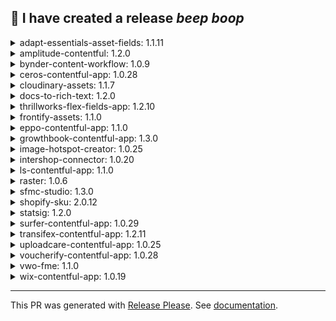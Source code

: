 :robot: I have created a release *beep* *boop*
---


<details><summary>adapt-essentials-asset-fields: 1.1.11</summary>

## [1.1.11](https://github.com/peter-ellavationlabs/marketplace-partner-apps/compare/adapt-essentials-asset-fields-v1.1.10...adapt-essentials-asset-fields-v1.1.11) (2025-03-08)


### Bug Fixes

* **deps:** bump @contentful/app-sdk from 4.29.1 to 4.29.2 in /apps/adapt-essentials-asset-fields in the production-dependencies group ([#3373](https://github.com/peter-ellavationlabs/marketplace-partner-apps/issues/3373)) ([cc2ce4e](https://github.com/peter-ellavationlabs/marketplace-partner-apps/commit/cc2ce4edac18cd34e7ea91252e3f6a4dd4746e27))
* **deps:** bump @contentful/app-sdk from 4.29.2 to 4.29.3 in /apps/adapt-essentials-asset-fields in the production-dependencies group ([#3443](https://github.com/peter-ellavationlabs/marketplace-partner-apps/issues/3443)) ([8322d18](https://github.com/peter-ellavationlabs/marketplace-partner-apps/commit/8322d1810a5bb6ac8fb0fde8ff083c10672e3d98))
* **deps:** bump cross-spawn from 7.0.3 to 7.0.5 in /apps/adapt-essentials-asset-fields ([#3619](https://github.com/peter-ellavationlabs/marketplace-partner-apps/issues/3619)) ([fbb756f](https://github.com/peter-ellavationlabs/marketplace-partner-apps/commit/fbb756fa554afd79748111d7c5d227fd926750ba))
* **deps:** bump prettier from 3.3.3 to 3.4.1 in /apps/adapt-essentials-asset-fields in the production-dependencies group ([#3729](https://github.com/peter-ellavationlabs/marketplace-partner-apps/issues/3729)) ([8bf2543](https://github.com/peter-ellavationlabs/marketplace-partner-apps/commit/8bf25431346ebd13e813c4c169c715b432306f52))
* **deps:** bump prettier from 3.4.1 to 3.4.2 in /apps/adapt-essentials-asset-fields in the production-dependencies group ([#3815](https://github.com/peter-ellavationlabs/marketplace-partner-apps/issues/3815)) ([ff48838](https://github.com/peter-ellavationlabs/marketplace-partner-apps/commit/ff48838b93423bd87525536e7c81a51830655d89))
* **deps:** bump react-router-dom from 6.27.0 to 6.28.0 in /apps/adapt-essentials-asset-fields in the production-dependencies group ([#3479](https://github.com/peter-ellavationlabs/marketplace-partner-apps/issues/3479)) ([01968df](https://github.com/peter-ellavationlabs/marketplace-partner-apps/commit/01968dffcf1530fe8b1d22b11621483f0c4d68a5))
* **deps:** bump the production-dependencies group in /apps/adapt-essentials-asset-fields with 2 updates ([#3635](https://github.com/peter-ellavationlabs/marketplace-partner-apps/issues/3635)) ([6b7e50d](https://github.com/peter-ellavationlabs/marketplace-partner-apps/commit/6b7e50deea053fd4e5732cde3d2711435cf1d85d))
* **deps:** bump the production-dependencies group in /apps/adapt-essentials-asset-fields with 2 updates ([#3736](https://github.com/peter-ellavationlabs/marketplace-partner-apps/issues/3736)) ([8820be9](https://github.com/peter-ellavationlabs/marketplace-partner-apps/commit/8820be9d2a91a3f49c7f3f3af39976c9db6b78d1))
</details>

<details><summary>amplitude-contentful: 1.2.0</summary>

## [1.2.0](https://github.com/peter-ellavationlabs/marketplace-partner-apps/compare/amplitude-contentful-v1.1.0...amplitude-contentful-v1.2.0) (2025-03-08)


### Features

* Amplitude Experiment - add support for feature flags ([#4078](https://github.com/peter-ellavationlabs/marketplace-partner-apps/issues/4078)) ([17a3ba8](https://github.com/peter-ellavationlabs/marketplace-partner-apps/commit/17a3ba8b41fc6833a039692d3fe6f3bd825910fd))


### Bug Fixes

* **deps:** bump nanoid from 3.3.7 to 3.3.8 in /apps/amplitude-experiment ([#3888](https://github.com/peter-ellavationlabs/marketplace-partner-apps/issues/3888)) ([432e95c](https://github.com/peter-ellavationlabs/marketplace-partner-apps/commit/432e95ca6247b6c95f7d459c03323c46c2d54168))
</details>

<details><summary>bynder-content-workflow: 1.0.9</summary>

## [1.0.9](https://github.com/peter-ellavationlabs/marketplace-partner-apps/compare/bynder-content-workflow-v1.0.8...bynder-content-workflow-v1.0.9) (2025-03-08)


### Bug Fixes

* **deps:** bump @contentful/app-sdk from 4.29.1 to 4.29.2 in /apps/bynder-content-workflow in the production-dependencies group ([#3382](https://github.com/peter-ellavationlabs/marketplace-partner-apps/issues/3382)) ([cfeadbf](https://github.com/peter-ellavationlabs/marketplace-partner-apps/commit/cfeadbf541c8d77d0a3f17983403f1a450104f75))
* **deps:** bump @contentful/field-editor-rich-text from 3.29.0 to 3.30.0 in /apps/bynder-content-workflow in the production-dependencies group ([#3349](https://github.com/peter-ellavationlabs/marketplace-partner-apps/issues/3349)) ([2ddedd0](https://github.com/peter-ellavationlabs/marketplace-partner-apps/commit/2ddedd02c549b38d59aff16039d6a6020a9dc32e))
* **deps:** bump nanoid from 3.3.7 to 3.3.8 in /apps/bynder-content-workflow ([#3859](https://github.com/peter-ellavationlabs/marketplace-partner-apps/issues/3859)) ([9351b4d](https://github.com/peter-ellavationlabs/marketplace-partner-apps/commit/9351b4d9d1503c8f6b65af0303ddcc654f4d4cdf))
</details>

<details><summary>ceros-contentful-app: 1.0.28</summary>

## [1.0.28](https://github.com/peter-ellavationlabs/marketplace-partner-apps/compare/ceros-contentful-app-v1.0.27...ceros-contentful-app-v1.0.28) (2025-03-08)


### Bug Fixes

* **deps:** bump @contentful/app-sdk from 4.29.1 to 4.29.2 in /apps/ceros in the production-dependencies group ([#3371](https://github.com/peter-ellavationlabs/marketplace-partner-apps/issues/3371)) ([12be981](https://github.com/peter-ellavationlabs/marketplace-partner-apps/commit/12be981b6fa3ecf08331a0a4fe04c17660730c43))
* **deps:** bump @contentful/app-sdk from 4.29.2 to 4.29.3 in /apps/ceros in the production-dependencies group ([#3436](https://github.com/peter-ellavationlabs/marketplace-partner-apps/issues/3436)) ([dc5da0b](https://github.com/peter-ellavationlabs/marketplace-partner-apps/commit/dc5da0b813d9d7d6f4ae0fd4a8b9b24a4659c304))
* **deps:** bump @contentful/f36-components from 4.74.1 to 4.74.2 in /apps/ceros in the production-dependencies group ([#3632](https://github.com/peter-ellavationlabs/marketplace-partner-apps/issues/3632)) ([ed10519](https://github.com/peter-ellavationlabs/marketplace-partner-apps/commit/ed105197f63d57ef9021051f6e229a4484fc59a0))
* **deps:** bump @contentful/f36-components from 4.74.2 to 4.74.3 in /apps/ceros in the production-dependencies group ([#3746](https://github.com/peter-ellavationlabs/marketplace-partner-apps/issues/3746)) ([f0420c5](https://github.com/peter-ellavationlabs/marketplace-partner-apps/commit/f0420c5a2c376effa3982ed2f9d000f04974dbbd))
* **deps:** Bump @contentful/f36-components from 4.74.3 to 4.75.0 in /apps/ceros in the production-dependencies group ([#3876](https://github.com/peter-ellavationlabs/marketplace-partner-apps/issues/3876)) ([33957fa](https://github.com/peter-ellavationlabs/marketplace-partner-apps/commit/33957fa24c74041cb872bc0d62dcfdaa6d9ec69f))
* **deps:** bump @contentful/f36-components from 4.75.0 to 4.75.1 in /apps/ceros in the production-dependencies group ([#3883](https://github.com/peter-ellavationlabs/marketplace-partner-apps/issues/3883)) ([855f496](https://github.com/peter-ellavationlabs/marketplace-partner-apps/commit/855f49613cf1a223d81d393f9204b505be30c3ec))
* **deps:** bump @contentful/f36-components from 4.75.1 to 4.75.2 in /apps/ceros in the production-dependencies group ([#3899](https://github.com/peter-ellavationlabs/marketplace-partner-apps/issues/3899)) ([b58104c](https://github.com/peter-ellavationlabs/marketplace-partner-apps/commit/b58104cc766bfe717e7fb55563ba28495114d418))
* **deps:** bump @emotion/css from 11.13.4 to 11.13.5 in /apps/ceros in the production-dependencies group ([#3656](https://github.com/peter-ellavationlabs/marketplace-partner-apps/issues/3656)) ([b28b438](https://github.com/peter-ellavationlabs/marketplace-partner-apps/commit/b28b438b003d22cdebb88652418b5ed9aba87369))
* **deps:** bump axios from 1.8.1 to 1.8.2 in /apps/ceros ([#4628](https://github.com/peter-ellavationlabs/marketplace-partner-apps/issues/4628)) ([878d94e](https://github.com/peter-ellavationlabs/marketplace-partner-apps/commit/878d94e6217ce90a50d7c9fa9a36caa321dfe33e))
* **deps:** bump contentful-management from 11.35.1 to 11.36.0 in /apps/ceros in the production-dependencies group ([#3428](https://github.com/peter-ellavationlabs/marketplace-partner-apps/issues/3428)) ([f296db4](https://github.com/peter-ellavationlabs/marketplace-partner-apps/commit/f296db4cf002a612825e43e6474554e4b3a64493))
* **deps:** bump contentful-management from 11.36.0 to 11.36.1 in /apps/ceros in the production-dependencies group ([#3475](https://github.com/peter-ellavationlabs/marketplace-partner-apps/issues/3475)) ([e26a1cc](https://github.com/peter-ellavationlabs/marketplace-partner-apps/commit/e26a1cc1d2f717b73a71ec9b87ba65ca5e004e1c))
* **deps:** Bump contentful-management from 11.36.1 to 11.36.2 in /apps/ceros in the production-dependencies group ([#3523](https://github.com/peter-ellavationlabs/marketplace-partner-apps/issues/3523)) ([e715531](https://github.com/peter-ellavationlabs/marketplace-partner-apps/commit/e715531caebeadf9780e17b81daf8a036d1196f7))
* **deps:** bump contentful-management from 11.36.2 to 11.37.0 in /apps/ceros in the production-dependencies group ([#3574](https://github.com/peter-ellavationlabs/marketplace-partner-apps/issues/3574)) ([6eb0e31](https://github.com/peter-ellavationlabs/marketplace-partner-apps/commit/6eb0e313d704db63865c158efcd17f063a577f62))
* **deps:** bump contentful-management from 11.37.0 to 11.38.0 in /apps/ceros in the production-dependencies group ([#3602](https://github.com/peter-ellavationlabs/marketplace-partner-apps/issues/3602)) ([2ec501d](https://github.com/peter-ellavationlabs/marketplace-partner-apps/commit/2ec501d51de1f03f8ade201f0680356b3cb8ca77))
* **deps:** bump contentful-management from 11.38.0 to 11.39.1 in /apps/ceros in the production-dependencies group ([#3675](https://github.com/peter-ellavationlabs/marketplace-partner-apps/issues/3675)) ([1b52ce7](https://github.com/peter-ellavationlabs/marketplace-partner-apps/commit/1b52ce783b19a1533c179d2fc1823689dbcf6e92))
* **deps:** bump contentful-management from 11.39.1 to 11.39.2 in /apps/ceros in the production-dependencies group ([#3704](https://github.com/peter-ellavationlabs/marketplace-partner-apps/issues/3704)) ([fb13525](https://github.com/peter-ellavationlabs/marketplace-partner-apps/commit/fb135257791aa93c3fae59c298bad0ccf152da0c))
* **deps:** bump contentful-management from 11.39.2 to 11.40.0 in /apps/ceros in the production-dependencies group ([#3716](https://github.com/peter-ellavationlabs/marketplace-partner-apps/issues/3716)) ([b04d040](https://github.com/peter-ellavationlabs/marketplace-partner-apps/commit/b04d0406221a866b66523e54d25eaa4c86d4d419))
* **deps:** bump contentful-management from 11.40.0 to 11.40.1 in /apps/ceros in the production-dependencies group ([#3798](https://github.com/peter-ellavationlabs/marketplace-partner-apps/issues/3798)) ([8304815](https://github.com/peter-ellavationlabs/marketplace-partner-apps/commit/8304815dc885627f4d1bc97ba00f3244ac72142e))
* **deps:** bump contentful-management from 11.40.1 to 11.40.2 in /apps/ceros in the production-dependencies group ([#3816](https://github.com/peter-ellavationlabs/marketplace-partner-apps/issues/3816)) ([ee03a38](https://github.com/peter-ellavationlabs/marketplace-partner-apps/commit/ee03a389def66bae90bd37649b8f3724d9e6c1ea))
* **deps:** bump the production-dependencies group in /apps/ceros with 5 updates ([#4541](https://github.com/peter-ellavationlabs/marketplace-partner-apps/issues/4541)) ([7db0f0a](https://github.com/peter-ellavationlabs/marketplace-partner-apps/commit/7db0f0a2e809630d3d2f7769c79bdfe9a248d78b))
</details>

<details><summary>cloudinary-assets: 1.1.7</summary>

## [1.1.7](https://github.com/peter-ellavationlabs/marketplace-partner-apps/compare/cloudinary-assets-v1.1.6...cloudinary-assets-v1.1.7) (2025-03-08)


### Bug Fixes

* cloudinary required field ([#3613](https://github.com/peter-ellavationlabs/marketplace-partner-apps/issues/3613)) ([e556c10](https://github.com/peter-ellavationlabs/marketplace-partner-apps/commit/e556c106dfad48fbe1e94a003df22e288e5e1aa3))
* **deps:** bump @contentful/f36-components from 4.74.1 to 4.74.2 in /apps/cloudinary2 in the production-dependencies group ([#3634](https://github.com/peter-ellavationlabs/marketplace-partner-apps/issues/3634)) ([2e1850a](https://github.com/peter-ellavationlabs/marketplace-partner-apps/commit/2e1850a6c6bec45d10c3c0f827585e2536137b58))
* **deps:** bump @contentful/f36-components from 4.74.2 to 4.74.3 in /apps/cloudinary2 in the production-dependencies group ([#3732](https://github.com/peter-ellavationlabs/marketplace-partner-apps/issues/3732)) ([cb79356](https://github.com/peter-ellavationlabs/marketplace-partner-apps/commit/cb7935695d6587e0002ae2dea70d1d6fb5a32ba5))
* **deps:** bump @dnd-kit/core from 6.1.0 to 6.2.0 in /apps/cloudinary2 in the production-dependencies group ([#3677](https://github.com/peter-ellavationlabs/marketplace-partner-apps/issues/3677)) ([6a4e5c9](https://github.com/peter-ellavationlabs/marketplace-partner-apps/commit/6a4e5c951c1394f7923617a8a77b3a36b14542e5))
* **deps:** bump contentful-management from 11.35.1 to 11.36.0 in /apps/cloudinary2 in the production-dependencies group ([#3424](https://github.com/peter-ellavationlabs/marketplace-partner-apps/issues/3424)) ([efe84d5](https://github.com/peter-ellavationlabs/marketplace-partner-apps/commit/efe84d5967aa825255e56f31e601b3b78c73f027))
* **deps:** bump contentful-management from 11.36.0 to 11.36.1 in /apps/cloudinary2 in the production-dependencies group ([#3472](https://github.com/peter-ellavationlabs/marketplace-partner-apps/issues/3472)) ([a414a8e](https://github.com/peter-ellavationlabs/marketplace-partner-apps/commit/a414a8ead014c2d08625bc73085b8d29c70b2c85))
* **deps:** bump contentful-management from 11.36.1 to 11.36.2 in /apps/cloudinary2 in the production-dependencies group ([#3512](https://github.com/peter-ellavationlabs/marketplace-partner-apps/issues/3512)) ([a9de5b2](https://github.com/peter-ellavationlabs/marketplace-partner-apps/commit/a9de5b2f6e1ac720eeadd4066fb4be8371503d25))
* **deps:** bump contentful-management from 11.36.2 to 11.37.0 in /apps/cloudinary2 in the production-dependencies group ([#3582](https://github.com/peter-ellavationlabs/marketplace-partner-apps/issues/3582)) ([311a19b](https://github.com/peter-ellavationlabs/marketplace-partner-apps/commit/311a19bc38c5f585404802b330e5b996a7dbb140))
* **deps:** bump contentful-management from 11.37.0 to 11.38.0 in /apps/cloudinary2 in the production-dependencies group ([#3605](https://github.com/peter-ellavationlabs/marketplace-partner-apps/issues/3605)) ([dee83c3](https://github.com/peter-ellavationlabs/marketplace-partner-apps/commit/dee83c361fd6994735f4dc4f97b521507b4abb91))
* **deps:** bump contentful-management from 11.38.0 to 11.39.1 in /apps/cloudinary2 in the production-dependencies group ([#3672](https://github.com/peter-ellavationlabs/marketplace-partner-apps/issues/3672)) ([52fe286](https://github.com/peter-ellavationlabs/marketplace-partner-apps/commit/52fe28679a05e80c958fe337364753ced7b55894))
* **deps:** bump contentful-management from 11.39.1 to 11.39.2 in /apps/cloudinary2 in the production-dependencies group ([#3701](https://github.com/peter-ellavationlabs/marketplace-partner-apps/issues/3701)) ([fc5801f](https://github.com/peter-ellavationlabs/marketplace-partner-apps/commit/fc5801f7bcb1f4f6c29d710bac1059e23f8d4b73))
* **deps:** bump contentful-management from 11.39.2 to 11.40.0 in /apps/cloudinary2 in the production-dependencies group ([#3725](https://github.com/peter-ellavationlabs/marketplace-partner-apps/issues/3725)) ([08dce5f](https://github.com/peter-ellavationlabs/marketplace-partner-apps/commit/08dce5fefdeb398d07a8836242a5c7b86c56781c))
* **deps:** bump the production-dependencies group in /apps/cloudinary2 with 2 updates ([#3649](https://github.com/peter-ellavationlabs/marketplace-partner-apps/issues/3649)) ([8a44eb5](https://github.com/peter-ellavationlabs/marketplace-partner-apps/commit/8a44eb5f8c4e8ec0f3a7579e919b5de9a7f3d974))
</details>

<details><summary>docs-to-rich-text: 1.2.0</summary>

## [1.2.0](https://github.com/peter-ellavationlabs/marketplace-partner-apps/compare/docs-to-rich-text-v1.1.1...docs-to-rich-text-v1.2.0) (2025-03-08)


### Features

* add Docs to Rich Text app ([#4016](https://github.com/peter-ellavationlabs/marketplace-partner-apps/issues/4016)) ([6364eac](https://github.com/peter-ellavationlabs/marketplace-partner-apps/commit/6364eacfca217f58d875a86cf0f307d2d2b0c4c2))
* Docs to Rich Text App Release [INTEG-2321] ([#4040](https://github.com/peter-ellavationlabs/marketplace-partner-apps/issues/4040)) ([02f9da8](https://github.com/peter-ellavationlabs/marketplace-partner-apps/commit/02f9da828e47d0334606659ca089665db38d5512))
* Enhance app configuration page [] ([#4372](https://github.com/peter-ellavationlabs/marketplace-partner-apps/issues/4372)) ([a12da84](https://github.com/peter-ellavationlabs/marketplace-partner-apps/commit/a12da841ce09e31e6436a0109e8bea75a13683c6))


### Bug Fixes

* **deps:** bump the production-dependencies group across 1 directory with 7 updates ([#4546](https://github.com/peter-ellavationlabs/marketplace-partner-apps/issues/4546)) ([6323f8f](https://github.com/peter-ellavationlabs/marketplace-partner-apps/commit/6323f8f63f4cbf6de3632b64ea9e3960d43ca7ad))
</details>

<details><summary>thrillworks-flex-fields-app: 1.2.10</summary>

## [1.2.10](https://github.com/peter-ellavationlabs/marketplace-partner-apps/compare/thrillworks-flex-fields-app-v1.2.9...thrillworks-flex-fields-app-v1.2.10) (2025-03-08)


### Bug Fixes

* **deps:** bump @contentful/default-field-editors from 1.7.46 to 1.7.47 in /apps/flexfields in the production-dependencies group ([#3846](https://github.com/peter-ellavationlabs/marketplace-partner-apps/issues/3846)) ([86aedd5](https://github.com/peter-ellavationlabs/marketplace-partner-apps/commit/86aedd5d44ae21ead82dfc2018cec46239f9b91c))
* **deps:** bump nanoid from 3.3.7 to 3.3.8 in /apps/flexfields ([#3861](https://github.com/peter-ellavationlabs/marketplace-partner-apps/issues/3861)) ([50512f4](https://github.com/peter-ellavationlabs/marketplace-partner-apps/commit/50512f4ce1dcaf576ffe7c938ebe638fa53c3178))
* **deps:** bump the production-dependencies group across 1 directory with 7 updates ([#3814](https://github.com/peter-ellavationlabs/marketplace-partner-apps/issues/3814)) ([c1cd62e](https://github.com/peter-ellavationlabs/marketplace-partner-apps/commit/c1cd62ed7ffa651921fea3171619003e62e8f1d0))
* **deps:** bump the production-dependencies group in /apps/flexfields with 2 updates ([#3857](https://github.com/peter-ellavationlabs/marketplace-partner-apps/issues/3857)) ([4110b4e](https://github.com/peter-ellavationlabs/marketplace-partner-apps/commit/4110b4ee61a9c157db52572c48f1154540a02fab))
* styling in flexfields: wrapper-width ([#3862](https://github.com/peter-ellavationlabs/marketplace-partner-apps/issues/3862)) ([0796c87](https://github.com/peter-ellavationlabs/marketplace-partner-apps/commit/0796c875d95dd3c4daa19ea5d4543856df36b3a6))
* Update EntryEditor.tsx adds attributes attributes data-field-id={entr& ([#4022](https://github.com/peter-ellavationlabs/marketplace-partner-apps/issues/4022)) ([5725a90](https://github.com/peter-ellavationlabs/marketplace-partner-apps/commit/5725a90db4ae5f66c04ce5e09c0054967fb2fef6))
</details>

<details><summary>frontify-assets: 1.1.0</summary>

## [1.1.0](https://github.com/peter-ellavationlabs/marketplace-partner-apps/compare/frontify-assets-v1.0.0...frontify-assets-v1.1.0) (2025-03-08)


### Features

* Add Frontify Integration to the Contentful Marketplace ([#3075](https://github.com/peter-ellavationlabs/marketplace-partner-apps/issues/3075)) ([0feadc9](https://github.com/peter-ellavationlabs/marketplace-partner-apps/commit/0feadc92ad49e56ff370a748274755c052115b96))


### Bug Fixes

* **deps:** Bump @frontify/frontify-finder from 2.1.0 to 2.2.0 in /apps/frontify in the production-dependencies group ([#3542](https://github.com/peter-ellavationlabs/marketplace-partner-apps/issues/3542)) ([6d7b78c](https://github.com/peter-ellavationlabs/marketplace-partner-apps/commit/6d7b78cd62b3b8458c15365423a0d629d11d939b))
* **deps:** bump axios from 1.7.9 to 1.8.2 in /apps/frontify ([#4623](https://github.com/peter-ellavationlabs/marketplace-partner-apps/issues/4623)) ([2ab937d](https://github.com/peter-ellavationlabs/marketplace-partner-apps/commit/2ab937d052d280a51f77ebfa2226adb25f2be82f))
</details>

<details><summary>eppo-contentful-app: 1.1.0</summary>

## [1.1.0](https://github.com/peter-ellavationlabs/marketplace-partner-apps/compare/eppo-contentful-app-v1.0.3...eppo-contentful-app-v1.1.0) (2025-03-08)


### Features

* Initial commit for Eppo Contentful app ([#3148](https://github.com/peter-ellavationlabs/marketplace-partner-apps/issues/3148)) ([e3efd51](https://github.com/peter-ellavationlabs/marketplace-partner-apps/commit/e3efd510a78287df01827ecad25c984cff247f78))


### Bug Fixes

* **deps:** bump @contentful/app-sdk from 4.29.1 to 4.29.2 in /apps/eppo in the production-dependencies group ([#3376](https://github.com/peter-ellavationlabs/marketplace-partner-apps/issues/3376)) ([9e07ee6](https://github.com/peter-ellavationlabs/marketplace-partner-apps/commit/9e07ee6808478eb1485da966fd909f86cb24ad92))
* **deps:** bump cross-spawn from 7.0.3 to 7.0.5 in /apps/eppo ([#3621](https://github.com/peter-ellavationlabs/marketplace-partner-apps/issues/3621)) ([ae601b3](https://github.com/peter-ellavationlabs/marketplace-partner-apps/commit/ae601b3d60914f701c869adf0104f3d56865f2ba))
* **deps:** bump nanoid from 3.3.7 to 3.3.8 in /apps/eppo ([#3860](https://github.com/peter-ellavationlabs/marketplace-partner-apps/issues/3860)) ([067e0e2](https://github.com/peter-ellavationlabs/marketplace-partner-apps/commit/067e0e2b3f712a809639336bcf3f2678416da60f))
* **deps:** bump path-to-regexp and express in /apps/eppo ([#3826](https://github.com/peter-ellavationlabs/marketplace-partner-apps/issues/3826)) ([d11d3e2](https://github.com/peter-ellavationlabs/marketplace-partner-apps/commit/d11d3e2ae4c3f42489edc09fe43aea8c2643c463))
* **deps:** Bump the production-dependencies group in /apps/eppo with 11 updates ([#3365](https://github.com/peter-ellavationlabs/marketplace-partner-apps/issues/3365)) ([833af3e](https://github.com/peter-ellavationlabs/marketplace-partner-apps/commit/833af3e54b1d5f9b36cfbc0df987f087a8d8cc89))
</details>

<details><summary>growthbook-contentful-app: 1.3.0</summary>

## [1.3.0](https://github.com/peter-ellavationlabs/marketplace-partner-apps/compare/growthbook-contentful-app-v1.2.1...growthbook-contentful-app-v1.3.0) (2025-03-08)


### Features

* Add Growthbook App ([#3615](https://github.com/peter-ellavationlabs/marketplace-partner-apps/issues/3615)) ([4030a59](https://github.com/peter-ellavationlabs/marketplace-partner-apps/commit/4030a59c49248e79076f1b0898b655fe9b562e26))
* Better error message when server does not return JSON [] ([#4365](https://github.com/peter-ellavationlabs/marketplace-partner-apps/issues/4365)) ([e873dab](https://github.com/peter-ellavationlabs/marketplace-partner-apps/commit/e873dabcd4148f98418b4b9f7f58b27c04ecc1d9))
* Show warning when Growthbook sidebar is used in other content models [] ([#4366](https://github.com/peter-ellavationlabs/marketplace-partner-apps/issues/4366)) ([3fb8021](https://github.com/peter-ellavationlabs/marketplace-partner-apps/commit/3fb8021bbd1bf7c2087c99471de7654c3589af5a))


### Bug Fixes

* **deps:** bump @contentful/f36-components from 4.74.3 to 4.75.0 in /apps/growthbook in the production-dependencies group ([#3879](https://github.com/peter-ellavationlabs/marketplace-partner-apps/issues/3879)) ([896e9f4](https://github.com/peter-ellavationlabs/marketplace-partner-apps/commit/896e9f47d9fe770907ea38c240a0f2e4feb3912f))
* **deps:** bump @contentful/f36-components from 4.75.0 to 4.75.1 in /apps/growthbook in the production-dependencies group ([#3884](https://github.com/peter-ellavationlabs/marketplace-partner-apps/issues/3884)) ([afd8b44](https://github.com/peter-ellavationlabs/marketplace-partner-apps/commit/afd8b444e2eb87bdd647a51102cea66418f23dc5))
* **deps:** bump axios from 1.8.1 to 1.8.2 in /apps/growthbook ([#4622](https://github.com/peter-ellavationlabs/marketplace-partner-apps/issues/4622)) ([785d3bb](https://github.com/peter-ellavationlabs/marketplace-partner-apps/commit/785d3bb885ac429ce3f1712263bf5114577ed100))
* **deps:** Bump the production-dependencies group in /apps/growthbook with 4 updates ([#3865](https://github.com/peter-ellavationlabs/marketplace-partner-apps/issues/3865)) ([406879e](https://github.com/peter-ellavationlabs/marketplace-partner-apps/commit/406879e618e2d27e4e1afe0ecb97a8ddc9cc2dad))
* **deps:** bump the production-dependencies group in /apps/growthbook with 4 updates [] ([#4538](https://github.com/peter-ellavationlabs/marketplace-partner-apps/issues/4538)) ([400b33a](https://github.com/peter-ellavationlabs/marketplace-partner-apps/commit/400b33ac9905f4f67f17238f2b9f085fe21ae960))
</details>

<details><summary>image-hotspot-creator: 1.0.25</summary>

## [1.0.25](https://github.com/peter-ellavationlabs/marketplace-partner-apps/compare/image-hotspot-creator-v1.0.24...image-hotspot-creator-v1.0.25) (2025-03-08)


### Bug Fixes

* **deps:** bump nanoid from 3.3.7 to 3.3.8 in /apps/imageHotspotCreator ([#3887](https://github.com/peter-ellavationlabs/marketplace-partner-apps/issues/3887)) ([2c2acf7](https://github.com/peter-ellavationlabs/marketplace-partner-apps/commit/2c2acf73eceb6c9cd4f40140f7ea9b319252356b))
</details>

<details><summary>intershop-connector: 1.0.20</summary>

## [1.0.20](https://github.com/peter-ellavationlabs/marketplace-partner-apps/compare/intershop-connector-v1.0.19...intershop-connector-v1.0.20) (2025-03-08)


### Bug Fixes

* **deps:** bump @contentful/app-sdk from 4.29.1 to 4.29.2 in /apps/intershop in the production-dependencies group ([#3372](https://github.com/peter-ellavationlabs/marketplace-partner-apps/issues/3372)) ([9573d46](https://github.com/peter-ellavationlabs/marketplace-partner-apps/commit/9573d467f9f7ce19f8707931eab090d16b13d18a))
* **deps:** bump @contentful/app-sdk from 4.29.2 to 4.29.3 in /apps/intershop in the production-dependencies group ([#3445](https://github.com/peter-ellavationlabs/marketplace-partner-apps/issues/3445)) ([4d8bc20](https://github.com/peter-ellavationlabs/marketplace-partner-apps/commit/4d8bc20a9c1969202da37c1f689e110ebe8a2915))
* **deps:** bump @emotion/css from 11.13.4 to 11.13.5 in /apps/intershop in the production-dependencies group ([#3654](https://github.com/peter-ellavationlabs/marketplace-partner-apps/issues/3654)) ([9d08aac](https://github.com/peter-ellavationlabs/marketplace-partner-apps/commit/9d08aac45219233055dc9844a2b1120f0a734703))
* **deps:** bump contentful-management from 11.35.1 to 11.36.0 in /apps/intershop in the production-dependencies group ([#3412](https://github.com/peter-ellavationlabs/marketplace-partner-apps/issues/3412)) ([b1b79b9](https://github.com/peter-ellavationlabs/marketplace-partner-apps/commit/b1b79b9d6fbb072824a76e95c38f82953860b59c))
* **deps:** bump contentful-management from 11.36.0 to 11.36.1 in /apps/intershop in the production-dependencies group ([#3484](https://github.com/peter-ellavationlabs/marketplace-partner-apps/issues/3484)) ([d2ba691](https://github.com/peter-ellavationlabs/marketplace-partner-apps/commit/d2ba691217c6db697bfb914c2b9299fff6c2091a))
* **deps:** bump contentful-management from 11.36.1 to 11.36.2 in /apps/intershop in the production-dependencies group ([#3516](https://github.com/peter-ellavationlabs/marketplace-partner-apps/issues/3516)) ([793e2ce](https://github.com/peter-ellavationlabs/marketplace-partner-apps/commit/793e2ce9eda90f657f0f827d71b0806fe930fead))
* **deps:** bump contentful-management from 11.36.2 to 11.37.0 in /apps/intershop in the production-dependencies group ([#3577](https://github.com/peter-ellavationlabs/marketplace-partner-apps/issues/3577)) ([5655205](https://github.com/peter-ellavationlabs/marketplace-partner-apps/commit/5655205b09d1b7b3d5e897ba1b5f7fbfe1cd5e95))
* **deps:** bump contentful-management from 11.37.0 to 11.38.0 in /apps/intershop in the production-dependencies group ([#3611](https://github.com/peter-ellavationlabs/marketplace-partner-apps/issues/3611)) ([7c50dad](https://github.com/peter-ellavationlabs/marketplace-partner-apps/commit/7c50dad9e0e21bfbd293ca1dcbbfbd66b8e5c53a))
* **deps:** bump contentful-management from 11.38.0 to 11.39.1 in /apps/intershop in the production-dependencies group ([#3667](https://github.com/peter-ellavationlabs/marketplace-partner-apps/issues/3667)) ([10792aa](https://github.com/peter-ellavationlabs/marketplace-partner-apps/commit/10792aa7b007a3d3cb9146420f5ed13257727686))
* **deps:** bump contentful-management from 11.39.1 to 11.39.2 in /apps/intershop in the production-dependencies group ([#3698](https://github.com/peter-ellavationlabs/marketplace-partner-apps/issues/3698)) ([3b74c00](https://github.com/peter-ellavationlabs/marketplace-partner-apps/commit/3b74c0075774106a2868fb6210562fd1aef84799))
* **deps:** bump contentful-management from 11.39.2 to 11.40.0 in /apps/intershop in the production-dependencies group ([#3713](https://github.com/peter-ellavationlabs/marketplace-partner-apps/issues/3713)) ([4911eec](https://github.com/peter-ellavationlabs/marketplace-partner-apps/commit/4911eecfd82ff8a6a26693baf3d4e088f933e290))
* **deps:** bump the production-dependencies group in /apps/intershop with 2 updates ([#3631](https://github.com/peter-ellavationlabs/marketplace-partner-apps/issues/3631)) ([c734c0d](https://github.com/peter-ellavationlabs/marketplace-partner-apps/commit/c734c0dc5648d62dc0ea9195ee40c7ad06066a36))
* **deps:** bump the production-dependencies group in /apps/intershop with 2 updates ([#3754](https://github.com/peter-ellavationlabs/marketplace-partner-apps/issues/3754)) ([2e962e3](https://github.com/peter-ellavationlabs/marketplace-partner-apps/commit/2e962e394b417fc770b80abb12cb6d40635b19e8))
</details>

<details><summary>ls-contentful-app: 1.1.0</summary>

## [1.1.0](https://github.com/peter-ellavationlabs/marketplace-partner-apps/compare/ls-contentful-app-v1.0.2...ls-contentful-app-v1.1.0) (2025-03-08)


### Features

* Live Story app initial commit ([#3244](https://github.com/peter-ellavationlabs/marketplace-partner-apps/issues/3244)) ([bea1bac](https://github.com/peter-ellavationlabs/marketplace-partner-apps/commit/bea1bacb12a9cee8d893c4b75a8584fa7ed9a5af))
* productionalize the Live Story app ([#3529](https://github.com/peter-ellavationlabs/marketplace-partner-apps/issues/3529)) ([a94a103](https://github.com/peter-ellavationlabs/marketplace-partner-apps/commit/a94a103b065bbf4d7cd3100c7a5cd6ea5d8439f3))


### Bug Fixes

* **deps:** bump axios and contentful-management in /apps/livestory ([#3850](https://github.com/peter-ellavationlabs/marketplace-partner-apps/issues/3850)) ([f1a501d](https://github.com/peter-ellavationlabs/marketplace-partner-apps/commit/f1a501dfb1c86f5e74cecf69dd73d5abebb3fbf8))
* **deps:** bump nanoid from 3.3.7 to 3.3.8 in /apps/livestory ([#3900](https://github.com/peter-ellavationlabs/marketplace-partner-apps/issues/3900)) ([44f6460](https://github.com/peter-ellavationlabs/marketplace-partner-apps/commit/44f6460ba54fadca271036f7b1cb0efd81216035))
* **deps:** Bump the production-dependencies group in /apps/livestory with 9 updates ([#3534](https://github.com/peter-ellavationlabs/marketplace-partner-apps/issues/3534)) ([39d7d05](https://github.com/peter-ellavationlabs/marketplace-partner-apps/commit/39d7d050248c784a7b7afdac48d08b5e0eb26ea6))
</details>

<details><summary>raster: 1.0.6</summary>

## [1.0.6](https://github.com/peter-ellavationlabs/marketplace-partner-apps/compare/raster-v1.0.5...raster-v1.0.6) (2025-03-08)


### Bug Fixes

* **deps:** bump nanoid from 3.3.7 to 3.3.8 in /apps/raster ([#3858](https://github.com/peter-ellavationlabs/marketplace-partner-apps/issues/3858)) ([9527bb5](https://github.com/peter-ellavationlabs/marketplace-partner-apps/commit/9527bb5812fa86319eb9b6cf586270dbf9e75db4))
* **deps:** bump next from 14.2.10 to 14.2.15 in /apps/raster ([#3902](https://github.com/peter-ellavationlabs/marketplace-partner-apps/issues/3902)) ([2d6ed08](https://github.com/peter-ellavationlabs/marketplace-partner-apps/commit/2d6ed08f0c7231860e01abcd2d4cd9d75c738348))
* **deps:** bump next from 14.2.15 to 14.2.21 in /apps/raster ([#4015](https://github.com/peter-ellavationlabs/marketplace-partner-apps/issues/4015)) ([ce92674](https://github.com/peter-ellavationlabs/marketplace-partner-apps/commit/ce92674a509e2696d8b6289b73ac43cf3e26dc94))
</details>

<details><summary>sfmc-studio: 1.3.0</summary>

## [1.3.0](https://github.com/peter-ellavationlabs/marketplace-partner-apps/compare/sfmc-studio-v1.2.1...sfmc-studio-v1.3.0) (2025-03-08)


### Features

* sfmc studio release ([#4220](https://github.com/peter-ellavationlabs/marketplace-partner-apps/issues/4220)) ([8eb62fe](https://github.com/peter-ellavationlabs/marketplace-partner-apps/commit/8eb62fefdac37258dda2b1294c51f162216b0c95))
* Sfmc-Studio app submission ([#2200](https://github.com/peter-ellavationlabs/marketplace-partner-apps/issues/2200)) ([450dde7](https://github.com/peter-ellavationlabs/marketplace-partner-apps/commit/450dde77f3cfeef6ef532eb73910da2440251564))


### Bug Fixes

* **deps:** bump the production-dependencies group across 1 directory with 16 updates ([#4537](https://github.com/peter-ellavationlabs/marketplace-partner-apps/issues/4537)) ([1b90020](https://github.com/peter-ellavationlabs/marketplace-partner-apps/commit/1b9002013722e12bf7393fee96ffbf81141c9c1f))
* removing dead code [INTEG-2359] ([#4385](https://github.com/peter-ellavationlabs/marketplace-partner-apps/issues/4385)) ([f03be76](https://github.com/peter-ellavationlabs/marketplace-partner-apps/commit/f03be763293bcaeb54281cb73a20b6db88905ab7))
* sfmc studio add app scripts ([#4232](https://github.com/peter-ellavationlabs/marketplace-partner-apps/issues/4232)) ([572e0ed](https://github.com/peter-ellavationlabs/marketplace-partner-apps/commit/572e0edb04bd6f8406b0f2d8052b6d36df70a34f))
* sfmc studio app remove fonts [INTEG-2359] ([#4289](https://github.com/peter-ellavationlabs/marketplace-partner-apps/issues/4289)) ([6d27e8c](https://github.com/peter-ellavationlabs/marketplace-partner-apps/commit/6d27e8cb48404a32da55e9947ecbcb3e66e14f45))
* sfmc studio deploy script ([#4230](https://github.com/peter-ellavationlabs/marketplace-partner-apps/issues/4230)) ([cb783b2](https://github.com/peter-ellavationlabs/marketplace-partner-apps/commit/cb783b254c12028f8c57cc2c05298f5e52e904c2))
* sfmc-studio prettier ([#4228](https://github.com/peter-ellavationlabs/marketplace-partner-apps/issues/4228)) ([2b8bbb1](https://github.com/peter-ellavationlabs/marketplace-partner-apps/commit/2b8bbb156d733cc0cb075cf4a5bc7ac7623d6e16))
</details>

<details><summary>shopify-sku: 2.0.12</summary>

## [2.0.12](https://github.com/peter-ellavationlabs/marketplace-partner-apps/compare/shopify-sku-v2.0.11...shopify-sku-v2.0.12) (2025-03-08)


### Bug Fixes

* **deps:** bump @contentful/ecommerce-app-base from 4.0.9 to 4.0.32 in /apps/shopify in the production-dependencies group ([#3911](https://github.com/peter-ellavationlabs/marketplace-partner-apps/issues/3911)) ([24c10a3](https://github.com/peter-ellavationlabs/marketplace-partner-apps/commit/24c10a31d01c9c8b77e13ab5734af8d5d87eeb6e))
* **deps:** bump @contentful/f36-components from 4.74.1 to 4.74.2 in /apps/shopify in the production-dependencies group ([#3640](https://github.com/peter-ellavationlabs/marketplace-partner-apps/issues/3640)) ([6ffc460](https://github.com/peter-ellavationlabs/marketplace-partner-apps/commit/6ffc460b5f6a17c63dd11b2f45e74d3bed0e53d5))
* **deps:** bump @contentful/f36-components from 4.74.2 to 4.74.3 in /apps/shopify in the production-dependencies group ([#3739](https://github.com/peter-ellavationlabs/marketplace-partner-apps/issues/3739)) ([50b64f4](https://github.com/peter-ellavationlabs/marketplace-partner-apps/commit/50b64f4477db87c49b90e9183ff532081ca7f121))
* **deps:** bump @contentful/f36-components from 4.74.3 to 4.75.0 in /apps/shopify in the production-dependencies group ([#3878](https://github.com/peter-ellavationlabs/marketplace-partner-apps/issues/3878)) ([f29fb5a](https://github.com/peter-ellavationlabs/marketplace-partner-apps/commit/f29fb5ac294d7dc2099360c84d4d5e74b7a03956))
* **deps:** bump @contentful/f36-components from 4.75.0 to 4.75.1 in /apps/shopify in the production-dependencies group ([#3882](https://github.com/peter-ellavationlabs/marketplace-partner-apps/issues/3882)) ([17cf559](https://github.com/peter-ellavationlabs/marketplace-partner-apps/commit/17cf5590883bd06c3fb850488ec543429ea013ce))
* **deps:** bump @contentful/f36-components from 4.75.1 to 4.75.2 in /apps/shopify in the production-dependencies group ([#3896](https://github.com/peter-ellavationlabs/marketplace-partner-apps/issues/3896)) ([b4532b4](https://github.com/peter-ellavationlabs/marketplace-partner-apps/commit/b4532b4f4117e026d11509c49a8b7de7f961ba17))
* **deps:** bump @contentful/f36-components from 4.75.2 to 4.75.3 in /apps/shopify in the production-dependencies group ([#4023](https://github.com/peter-ellavationlabs/marketplace-partner-apps/issues/4023)) ([89468cd](https://github.com/peter-ellavationlabs/marketplace-partner-apps/commit/89468cd6d42659f7fff32a07288f352a8e26e9c7))
* **deps:** bump @emotion/css from 11.13.4 to 11.13.5 in /apps/shopify in the production-dependencies group ([#3661](https://github.com/peter-ellavationlabs/marketplace-partner-apps/issues/3661)) ([f0d5fcf](https://github.com/peter-ellavationlabs/marketplace-partner-apps/commit/f0d5fcfce67266b7252aeddf29ddc8737c352c02))
* **deps:** bump axios from 1.7.9 to 1.8.2 in /apps/shopify ([#4612](https://github.com/peter-ellavationlabs/marketplace-partner-apps/issues/4612)) ([59010cb](https://github.com/peter-ellavationlabs/marketplace-partner-apps/commit/59010cb295ef1a4909362f9a5e24dc7f4fb08342))
* **deps:** bump core-js from 3.38.1 to 3.39.0 in /apps/shopify in the production-dependencies group ([#3379](https://github.com/peter-ellavationlabs/marketplace-partner-apps/issues/3379)) ([47942d9](https://github.com/peter-ellavationlabs/marketplace-partner-apps/commit/47942d9cc7353b1c5ac82367f4c4679d1e98288d))
* **deps:** bump cross-spawn from 7.0.3 to 7.0.5 in /apps/shopify ([#3618](https://github.com/peter-ellavationlabs/marketplace-partner-apps/issues/3618)) ([c31e311](https://github.com/peter-ellavationlabs/marketplace-partner-apps/commit/c31e3112f68fb999d6639b34b988ff72976ab35d))
* **deps:** bump the production-dependencies group across 1 directory with 4 updates [] ([#4513](https://github.com/peter-ellavationlabs/marketplace-partner-apps/issues/4513)) ([1db43b2](https://github.com/peter-ellavationlabs/marketplace-partner-apps/commit/1db43b2505a7ee1a6ff0b6b4fdb2325fb9098e6d))
* **deps:** bump the production-dependencies group in /apps/shopify with 2 updates ([#4032](https://github.com/peter-ellavationlabs/marketplace-partner-apps/issues/4032)) ([7a5a04b](https://github.com/peter-ellavationlabs/marketplace-partner-apps/commit/7a5a04be04032a3ed4bb6f3b8a739a1d5db235f1))
</details>

<details><summary>statsig: 1.2.0</summary>

## [1.2.0](https://github.com/peter-ellavationlabs/marketplace-partner-apps/compare/statsig-v1.1.1...statsig-v1.2.0) (2025-03-08)


### Features

* statsig new app submission ([#4428](https://github.com/peter-ellavationlabs/marketplace-partner-apps/issues/4428)) ([1581523](https://github.com/peter-ellavationlabs/marketplace-partner-apps/commit/15815230a0c3fc213f6aad5e1dafffc05ac1cc0f))


### Bug Fixes

* add experiment id to api response [] ([#4549](https://github.com/peter-ellavationlabs/marketplace-partner-apps/issues/4549)) ([52f86c7](https://github.com/peter-ellavationlabs/marketplace-partner-apps/commit/52f86c7d978a4d0c9001f377fca5ea146e1f1f56))
* **deps:** bump axios from 1.7.9 to 1.8.2 in /apps/statsig ([#4608](https://github.com/peter-ellavationlabs/marketplace-partner-apps/issues/4608)) ([cbd0775](https://github.com/peter-ellavationlabs/marketplace-partner-apps/commit/cbd0775b3d80fa277a4e7118edf6dba7ab7b4a32))
* **deps:** bump the production-dependencies group in /apps/statsig with 2 updates ([#4501](https://github.com/peter-ellavationlabs/marketplace-partner-apps/issues/4501)) ([1695b6a](https://github.com/peter-ellavationlabs/marketplace-partner-apps/commit/1695b6afa5c4f783591fcfe0718a651441ec6d0c))
</details>

<details><summary>surfer-contentful-app: 1.0.29</summary>

## [1.0.29](https://github.com/peter-ellavationlabs/marketplace-partner-apps/compare/surfer-contentful-app-v1.0.28...surfer-contentful-app-v1.0.29) (2025-03-08)


### Bug Fixes

* **deps:** Bump @contentful/app-sdk from 4.29.1 to 4.29.2 in /apps/surfer in the production-dependencies group ([#3368](https://github.com/peter-ellavationlabs/marketplace-partner-apps/issues/3368)) ([809d98a](https://github.com/peter-ellavationlabs/marketplace-partner-apps/commit/809d98a85436dd9753d85ce84d1f4f8f3ef89d3c))
* **deps:** bump @contentful/app-sdk from 4.29.2 to 4.29.3 in /apps/surfer in the production-dependencies group ([#3433](https://github.com/peter-ellavationlabs/marketplace-partner-apps/issues/3433)) ([48926d0](https://github.com/peter-ellavationlabs/marketplace-partner-apps/commit/48926d0c89822dad3906e06575664ff5fb125941))
* **deps:** bump @contentful/f36-components from 4.74.1 to 4.74.2 in /apps/surfer in the production-dependencies group ([#3630](https://github.com/peter-ellavationlabs/marketplace-partner-apps/issues/3630)) ([2d0f55f](https://github.com/peter-ellavationlabs/marketplace-partner-apps/commit/2d0f55f01fc32a13bb4c716e64ee653067f1479f))
* **deps:** bump @contentful/f36-components from 4.74.2 to 4.74.3 in /apps/surfer in the production-dependencies group ([#3752](https://github.com/peter-ellavationlabs/marketplace-partner-apps/issues/3752)) ([110a416](https://github.com/peter-ellavationlabs/marketplace-partner-apps/commit/110a4165c570337709570cdfc9a663e985cb1160))
* **deps:** bump @emotion/css from 11.13.4 to 11.13.5 in /apps/surfer in the production-dependencies group ([#3650](https://github.com/peter-ellavationlabs/marketplace-partner-apps/issues/3650)) ([0a4a814](https://github.com/peter-ellavationlabs/marketplace-partner-apps/commit/0a4a8149e86a98f8f8ea3cb035810a6d41d6d37f))
* **deps:** bump axios from 1.8.1 to 1.8.2 in /apps/surfer ([#4605](https://github.com/peter-ellavationlabs/marketplace-partner-apps/issues/4605)) ([e52c812](https://github.com/peter-ellavationlabs/marketplace-partner-apps/commit/e52c8121c292f45ca8a7ff10c8e146d643cca620))
* **deps:** bump contentful-management from 11.35.1 to 11.36.0 in /apps/surfer in the production-dependencies group ([#3425](https://github.com/peter-ellavationlabs/marketplace-partner-apps/issues/3425)) ([f81110f](https://github.com/peter-ellavationlabs/marketplace-partner-apps/commit/f81110fb4fa5667295616f00579c89c46e82eea2))
* **deps:** Bump contentful-management from 11.36.1 to 11.36.2 in /apps/surfer in the production-dependencies group ([#3520](https://github.com/peter-ellavationlabs/marketplace-partner-apps/issues/3520)) ([4a52b78](https://github.com/peter-ellavationlabs/marketplace-partner-apps/commit/4a52b78c46514e25bf0bbbe2da7d63db3f20fb4b))
* **deps:** bump contentful-management from 11.36.2 to 11.37.0 in /apps/surfer in the production-dependencies group ([#3568](https://github.com/peter-ellavationlabs/marketplace-partner-apps/issues/3568)) ([ae66c08](https://github.com/peter-ellavationlabs/marketplace-partner-apps/commit/ae66c0832550eb49472b401eb0bd4bad6e7bc51e))
* **deps:** bump contentful-management from 11.37.0 to 11.38.0 in /apps/surfer in the production-dependencies group ([#3608](https://github.com/peter-ellavationlabs/marketplace-partner-apps/issues/3608)) ([3b2daa2](https://github.com/peter-ellavationlabs/marketplace-partner-apps/commit/3b2daa2c2a5609ff0e1d0952b884e86865aaa7c0))
* **deps:** bump contentful-management from 11.38.0 to 11.39.1 in /apps/surfer in the production-dependencies group ([#3668](https://github.com/peter-ellavationlabs/marketplace-partner-apps/issues/3668)) ([abedb77](https://github.com/peter-ellavationlabs/marketplace-partner-apps/commit/abedb7754a5fe8a7b5f292e97e06ffb6fd3c323c))
* **deps:** bump contentful-management from 11.39.1 to 11.39.2 in /apps/surfer in the production-dependencies group ([#3699](https://github.com/peter-ellavationlabs/marketplace-partner-apps/issues/3699)) ([892f24d](https://github.com/peter-ellavationlabs/marketplace-partner-apps/commit/892f24df91f9be1b72b965b477584c986301b053))
* **deps:** bump contentful-management from 11.39.2 to 11.40.0 in /apps/surfer in the production-dependencies group ([#3710](https://github.com/peter-ellavationlabs/marketplace-partner-apps/issues/3710)) ([02ef7dc](https://github.com/peter-ellavationlabs/marketplace-partner-apps/commit/02ef7dccc393ef15697e10c184186b676dca07a3))
* **deps:** bump contentful-management from 11.40.0 to 11.40.1 in /apps/surfer in the production-dependencies group ([#3797](https://github.com/peter-ellavationlabs/marketplace-partner-apps/issues/3797)) ([0c90cb3](https://github.com/peter-ellavationlabs/marketplace-partner-apps/commit/0c90cb3560d92b9f2cee52b81fe3a2f57cfe455f))
* **deps:** bump contentful-management from 11.40.1 to 11.40.2 in /apps/surfer in the production-dependencies group ([#3812](https://github.com/peter-ellavationlabs/marketplace-partner-apps/issues/3812)) ([9226138](https://github.com/peter-ellavationlabs/marketplace-partner-apps/commit/92261383daf1211e30c60a9e4444638322c8e852))
* **deps:** bump the production-dependencies group in /apps/surfer with 2 updates ([#3487](https://github.com/peter-ellavationlabs/marketplace-partner-apps/issues/3487)) ([e4f71d7](https://github.com/peter-ellavationlabs/marketplace-partner-apps/commit/e4f71d758983f627a9f6f7ce767033f0a1e0b232))
* **deps:** bump the production-dependencies group in /apps/surfer with 5 updates ([#4569](https://github.com/peter-ellavationlabs/marketplace-partner-apps/issues/4569)) ([6126704](https://github.com/peter-ellavationlabs/marketplace-partner-apps/commit/612670486211c3d2a8461c823a1a8b1f9734bfe0))
</details>

<details><summary>transifex-contentful-app: 1.2.11</summary>

## [1.2.11](https://github.com/peter-ellavationlabs/marketplace-partner-apps/compare/transifex-contentful-app-v1.2.10...transifex-contentful-app-v1.2.11) (2025-03-08)


### Bug Fixes

* **deps:** bump @contentful/app-sdk from 4.29.1 to 4.29.2 in /apps/transifex in the production-dependencies group ([#3374](https://github.com/peter-ellavationlabs/marketplace-partner-apps/issues/3374)) ([fc50309](https://github.com/peter-ellavationlabs/marketplace-partner-apps/commit/fc50309fee4b9e182aeeae526e5e7027ee0c883f))
* **deps:** bump @contentful/app-sdk from 4.29.2 to 4.29.3 in /apps/transifex in the production-dependencies group ([#3451](https://github.com/peter-ellavationlabs/marketplace-partner-apps/issues/3451)) ([579a285](https://github.com/peter-ellavationlabs/marketplace-partner-apps/commit/579a285a99161104e0622e0f766f9c691bf55fea))
* **deps:** bump @contentful/f36-components from 4.74.1 to 4.74.2 in /apps/transifex in the production-dependencies group ([#3639](https://github.com/peter-ellavationlabs/marketplace-partner-apps/issues/3639)) ([ba671e7](https://github.com/peter-ellavationlabs/marketplace-partner-apps/commit/ba671e77bae5eb76f259f39f624859bb07e237aa))
* **deps:** bump @contentful/f36-components from 4.74.2 to 4.74.3 in /apps/transifex in the production-dependencies group ([#3743](https://github.com/peter-ellavationlabs/marketplace-partner-apps/issues/3743)) ([b0c799a](https://github.com/peter-ellavationlabs/marketplace-partner-apps/commit/b0c799a972970eac22a4c1781b6a76d67be914fc))
* **deps:** bump @emotion/css from 11.13.4 to 11.13.5 in /apps/transifex in the production-dependencies group ([#3663](https://github.com/peter-ellavationlabs/marketplace-partner-apps/issues/3663)) ([66fe113](https://github.com/peter-ellavationlabs/marketplace-partner-apps/commit/66fe1136a93c3696a3b9c816183b5a640b8dee1a))
* **deps:** bump @eslint/plugin-kit from 0.2.0 to 0.2.3 in /apps/transifex ([#3614](https://github.com/peter-ellavationlabs/marketplace-partner-apps/issues/3614)) ([95f7e2c](https://github.com/peter-ellavationlabs/marketplace-partner-apps/commit/95f7e2c16d82acd706472c19de4632a592bdad16))
* **deps:** bump axios from 1.7.5 to 1.8.2 in /apps/transifex ([#4606](https://github.com/peter-ellavationlabs/marketplace-partner-apps/issues/4606)) ([5b07482](https://github.com/peter-ellavationlabs/marketplace-partner-apps/commit/5b07482854c554fe9266c52b67236cf179e3e6d7))
* **deps:** bump contentful-management from 11.35.1 to 11.36.0 in /apps/transifex in the production-dependencies group ([#3419](https://github.com/peter-ellavationlabs/marketplace-partner-apps/issues/3419)) ([96a86aa](https://github.com/peter-ellavationlabs/marketplace-partner-apps/commit/96a86aa82e3023f9ee70b77b125c48ced778ed74))
* **deps:** bump contentful-management from 11.36.0 to 11.36.1 in /apps/transifex in the production-dependencies group ([#3480](https://github.com/peter-ellavationlabs/marketplace-partner-apps/issues/3480)) ([106bc82](https://github.com/peter-ellavationlabs/marketplace-partner-apps/commit/106bc82d638ea951b2566a3553a2dff606f07e35))
* **deps:** bump contentful-management from 11.36.1 to 11.36.2 in /apps/transifex in the production-dependencies group ([#3519](https://github.com/peter-ellavationlabs/marketplace-partner-apps/issues/3519)) ([469b0fe](https://github.com/peter-ellavationlabs/marketplace-partner-apps/commit/469b0feed2b9a69074aabb3a1ed94ebc0f87fccd))
* **deps:** bump contentful-management from 11.36.2 to 11.37.0 in /apps/transifex in the production-dependencies group ([#3579](https://github.com/peter-ellavationlabs/marketplace-partner-apps/issues/3579)) ([33b3413](https://github.com/peter-ellavationlabs/marketplace-partner-apps/commit/33b3413482851841f6cfb3341c3ac5ad888dd754))
* **deps:** bump contentful-management from 11.37.0 to 11.38.0 in /apps/transifex in the production-dependencies group ([#3609](https://github.com/peter-ellavationlabs/marketplace-partner-apps/issues/3609)) ([e4b9901](https://github.com/peter-ellavationlabs/marketplace-partner-apps/commit/e4b9901fa5b44c2b4966c538bf60e5b2c93b8542))
* **deps:** bump contentful-management from 11.38.0 to 11.39.1 in /apps/transifex in the production-dependencies group ([#3669](https://github.com/peter-ellavationlabs/marketplace-partner-apps/issues/3669)) ([2c2848b](https://github.com/peter-ellavationlabs/marketplace-partner-apps/commit/2c2848bd482c3be07fe4ceaf27c758512cc720c4))
* **deps:** bump contentful-management from 11.39.1 to 11.39.2 in /apps/transifex in the production-dependencies group ([#3707](https://github.com/peter-ellavationlabs/marketplace-partner-apps/issues/3707)) ([b6ff488](https://github.com/peter-ellavationlabs/marketplace-partner-apps/commit/b6ff488707ecd2b035c4964ca17618150a7b0f71))
* **deps:** bump contentful-management from 11.39.2 to 11.40.0 in /apps/transifex in the production-dependencies group ([#3724](https://github.com/peter-ellavationlabs/marketplace-partner-apps/issues/3724)) ([245aa10](https://github.com/peter-ellavationlabs/marketplace-partner-apps/commit/245aa10ea830e4e05cdf2514a5b3ed0da4bf0deb))
* **deps:** bump contentful-management from 11.40.0 to 11.40.1 in /apps/transifex in the production-dependencies group ([#3806](https://github.com/peter-ellavationlabs/marketplace-partner-apps/issues/3806)) ([4e42512](https://github.com/peter-ellavationlabs/marketplace-partner-apps/commit/4e4251252bcc467eb8e4bcec168dd1241342faf7))
* **deps:** bump contentful-management from 11.40.1 to 11.40.2 in /apps/transifex in the production-dependencies group ([#3818](https://github.com/peter-ellavationlabs/marketplace-partner-apps/issues/3818)) ([079b127](https://github.com/peter-ellavationlabs/marketplace-partner-apps/commit/079b1274a2044fa6cf0f244c64c2fc26124edf48))
* **deps:** bump cross-spawn from 7.0.3 to 7.0.5 in /apps/transifex ([#3620](https://github.com/peter-ellavationlabs/marketplace-partner-apps/issues/3620)) ([ed67d2b](https://github.com/peter-ellavationlabs/marketplace-partner-apps/commit/ed67d2b595e2b708b881a394e4d7473baf9ac0fe))
* **deps:** bump eslint from 9.13.0 to 9.14.0 in /apps/transifex in the production-dependencies group ([#3397](https://github.com/peter-ellavationlabs/marketplace-partner-apps/issues/3397)) ([0567b8c](https://github.com/peter-ellavationlabs/marketplace-partner-apps/commit/0567b8c2c131587ec8ed9b68b372035258e4a69e))
* **deps:** bump eslint from 9.14.0 to 9.15.0 in /apps/transifex in the production-dependencies group ([#3626](https://github.com/peter-ellavationlabs/marketplace-partner-apps/issues/3626)) ([dfadb9e](https://github.com/peter-ellavationlabs/marketplace-partner-apps/commit/dfadb9e41d47e23b308f01d8216a1d72960ce7fa))
* **deps:** bump eslint from 9.15.0 to 9.16.0 in /apps/transifex in the production-dependencies group ([#3770](https://github.com/peter-ellavationlabs/marketplace-partner-apps/issues/3770)) ([9b98968](https://github.com/peter-ellavationlabs/marketplace-partner-apps/commit/9b98968d9994adb0bdb92d350163c0fc08aeb14b))
</details>

<details><summary>uploadcare-contentful-app: 1.0.25</summary>

## [1.0.25](https://github.com/peter-ellavationlabs/marketplace-partner-apps/compare/uploadcare-contentful-app-v1.0.24...uploadcare-contentful-app-v1.0.25) (2025-03-08)


### Bug Fixes

* **deps:** bump @contentful/app-sdk from 4.29.1 to 4.29.2 in /apps/uploadcare in the production-dependencies group ([#3378](https://github.com/peter-ellavationlabs/marketplace-partner-apps/issues/3378)) ([4318027](https://github.com/peter-ellavationlabs/marketplace-partner-apps/commit/4318027aeea0ad15b7cd68c3bf211d78d0dd0f57))
* **deps:** bump @contentful/app-sdk from 4.29.2 to 4.29.3 in /apps/uploadcare in the production-dependencies group ([#3444](https://github.com/peter-ellavationlabs/marketplace-partner-apps/issues/3444)) ([0d1f94e](https://github.com/peter-ellavationlabs/marketplace-partner-apps/commit/0d1f94ea92427b800e47ac25b2dd21d3f982c577))
* **deps:** bump @contentful/f36-components from 4.74.1 to 4.74.2 in /apps/uploadcare in the production-dependencies group ([#3633](https://github.com/peter-ellavationlabs/marketplace-partner-apps/issues/3633)) ([eedf5a1](https://github.com/peter-ellavationlabs/marketplace-partner-apps/commit/eedf5a15dc8d9f2fe36ac160b9dcc6153f6010f9))
* **deps:** bump @contentful/f36-components from 4.74.2 to 4.74.3 in /apps/uploadcare in the production-dependencies group ([#3744](https://github.com/peter-ellavationlabs/marketplace-partner-apps/issues/3744)) ([f2580a4](https://github.com/peter-ellavationlabs/marketplace-partner-apps/commit/f2580a43ad8024f1dc1394047a051f5a9496c05a))
* **deps:** bump @dnd-kit/core from 6.1.0 to 6.2.0 in /apps/uploadcare in the production-dependencies group ([#3686](https://github.com/peter-ellavationlabs/marketplace-partner-apps/issues/3686)) ([1ff80b5](https://github.com/peter-ellavationlabs/marketplace-partner-apps/commit/1ff80b579da8cb6eb0f629319a44d9ed0fddd598))
* **deps:** bump @dnd-kit/core from 6.3.0 to 6.3.1 in /apps/uploadcare in the production-dependencies group ([#3841](https://github.com/peter-ellavationlabs/marketplace-partner-apps/issues/3841)) ([8cb06df](https://github.com/peter-ellavationlabs/marketplace-partner-apps/commit/8cb06dfc1f21ac594d0a3ee19d89ebbaaa8bd29c))
* **deps:** bump @emotion/css from 11.13.4 to 11.13.5 in /apps/uploadcare in the production-dependencies group ([#3652](https://github.com/peter-ellavationlabs/marketplace-partner-apps/issues/3652)) ([7cfc996](https://github.com/peter-ellavationlabs/marketplace-partner-apps/commit/7cfc996d68de16cfd6417b3d2c921adb47b3d8fa))
* **deps:** bump axios from 1.7.4 to 1.8.2 in /apps/uploadcare ([#4607](https://github.com/peter-ellavationlabs/marketplace-partner-apps/issues/4607)) ([65baa6e](https://github.com/peter-ellavationlabs/marketplace-partner-apps/commit/65baa6e033eb0dc67bed7fd79a4548af0ee989a6))
* **deps:** bump contentful-management from 11.35.1 to 11.36.0 in /apps/uploadcare in the production-dependencies group ([#3432](https://github.com/peter-ellavationlabs/marketplace-partner-apps/issues/3432)) ([5184bd9](https://github.com/peter-ellavationlabs/marketplace-partner-apps/commit/5184bd9da07921c5c67a7738d09c7adfd46566af))
* **deps:** bump contentful-management from 11.36.0 to 11.36.1 in /apps/uploadcare in the production-dependencies group ([#3474](https://github.com/peter-ellavationlabs/marketplace-partner-apps/issues/3474)) ([9dddd87](https://github.com/peter-ellavationlabs/marketplace-partner-apps/commit/9dddd87fa5ea9bc815658f8ca93211939f2a9c7b))
* **deps:** Bump contentful-management from 11.36.1 to 11.36.2 in /apps/uploadcare in the production-dependencies group ([#3527](https://github.com/peter-ellavationlabs/marketplace-partner-apps/issues/3527)) ([1dfa800](https://github.com/peter-ellavationlabs/marketplace-partner-apps/commit/1dfa8004e39c0176c2ccd08186be36c46affb458))
* **deps:** bump contentful-management from 11.36.2 to 11.37.0 in /apps/uploadcare in the production-dependencies group ([#3583](https://github.com/peter-ellavationlabs/marketplace-partner-apps/issues/3583)) ([3d40847](https://github.com/peter-ellavationlabs/marketplace-partner-apps/commit/3d40847502ace6f16409baefd08468a4116df006))
* **deps:** bump contentful-management from 11.37.0 to 11.38.0 in /apps/uploadcare in the production-dependencies group ([#3606](https://github.com/peter-ellavationlabs/marketplace-partner-apps/issues/3606)) ([a80375a](https://github.com/peter-ellavationlabs/marketplace-partner-apps/commit/a80375a068f508ffc9f68a95f77d0dce309c2498))
* **deps:** bump contentful-management from 11.38.0 to 11.39.1 in /apps/uploadcare in the production-dependencies group ([#3666](https://github.com/peter-ellavationlabs/marketplace-partner-apps/issues/3666)) ([c7b6911](https://github.com/peter-ellavationlabs/marketplace-partner-apps/commit/c7b691118407b1275e494c7d75dbdbc7835fc7d5))
* **deps:** bump contentful-management from 11.39.1 to 11.39.2 in /apps/uploadcare in the production-dependencies group ([#3702](https://github.com/peter-ellavationlabs/marketplace-partner-apps/issues/3702)) ([8546dfb](https://github.com/peter-ellavationlabs/marketplace-partner-apps/commit/8546dfb3b1d37c1115e977740d3f17e252ebc948))
* **deps:** bump contentful-management from 11.39.2 to 11.40.0 in /apps/uploadcare in the production-dependencies group ([#3715](https://github.com/peter-ellavationlabs/marketplace-partner-apps/issues/3715)) ([f4960dd](https://github.com/peter-ellavationlabs/marketplace-partner-apps/commit/f4960ddf4363089f2cc8a311186c10a08db4062c))
* **deps:** bump contentful-management from 11.40.0 to 11.40.1 in /apps/uploadcare in the production-dependencies group ([#3800](https://github.com/peter-ellavationlabs/marketplace-partner-apps/issues/3800)) ([456a126](https://github.com/peter-ellavationlabs/marketplace-partner-apps/commit/456a126a5b2dd6f5da91c6167e28deeec6a93925))
* **deps:** bump the production-dependencies group in /apps/uploadcare with 2 updates ([#3810](https://github.com/peter-ellavationlabs/marketplace-partner-apps/issues/3810)) ([2f54505](https://github.com/peter-ellavationlabs/marketplace-partner-apps/commit/2f545056044e2a12d778c3c8965927d0422a4dfd))
</details>

<details><summary>voucherify-contentful-app: 1.0.28</summary>

## [1.0.28](https://github.com/peter-ellavationlabs/marketplace-partner-apps/compare/voucherify-contentful-app-v1.0.27...voucherify-contentful-app-v1.0.28) (2025-03-08)


### Bug Fixes

* **deps:** bump @contentful/app-sdk from 4.29.1 to 4.29.2 in /apps/voucherify in the production-dependencies group ([#3383](https://github.com/peter-ellavationlabs/marketplace-partner-apps/issues/3383)) ([5afa7cc](https://github.com/peter-ellavationlabs/marketplace-partner-apps/commit/5afa7cc8db6d8c8bcc0603bc380bcaefe378d1a5))
* **deps:** bump @contentful/app-sdk from 4.29.2 to 4.29.3 in /apps/voucherify in the production-dependencies group ([#3438](https://github.com/peter-ellavationlabs/marketplace-partner-apps/issues/3438)) ([d2b6bf6](https://github.com/peter-ellavationlabs/marketplace-partner-apps/commit/d2b6bf6a09d3a6ae9bf2e3601f446ad52b9bb5af))
* **deps:** bump @contentful/f36-components from 4.74.1 to 4.74.2 in /apps/voucherify in the production-dependencies group ([#3629](https://github.com/peter-ellavationlabs/marketplace-partner-apps/issues/3629)) ([549de73](https://github.com/peter-ellavationlabs/marketplace-partner-apps/commit/549de73f77761eeaeaeeea6585fac39a56afaab9))
* **deps:** bump @contentful/f36-components from 4.74.2 to 4.74.3 in /apps/voucherify in the production-dependencies group ([#3737](https://github.com/peter-ellavationlabs/marketplace-partner-apps/issues/3737)) ([ddcd4a7](https://github.com/peter-ellavationlabs/marketplace-partner-apps/commit/ddcd4a78268061efc919ad10e16284bb9524ecde))
* **deps:** bump @contentful/f36-components from 4.74.3 to 4.75.0 in /apps/voucherify in the production-dependencies group ([#3880](https://github.com/peter-ellavationlabs/marketplace-partner-apps/issues/3880)) ([db35039](https://github.com/peter-ellavationlabs/marketplace-partner-apps/commit/db350390a54eeba46027bddf7aa318c6acaea9d7))
* **deps:** bump @contentful/f36-components from 4.75.1 to 4.75.2 in /apps/voucherify in the production-dependencies group ([#3898](https://github.com/peter-ellavationlabs/marketplace-partner-apps/issues/3898)) ([420a23b](https://github.com/peter-ellavationlabs/marketplace-partner-apps/commit/420a23b6deee2d82f15a30570bc4f71231f18ce9))
* **deps:** bump axios from 1.7.7 to 1.7.8 in /apps/voucherify in the production-dependencies group ([#3697](https://github.com/peter-ellavationlabs/marketplace-partner-apps/issues/3697)) ([aea6942](https://github.com/peter-ellavationlabs/marketplace-partner-apps/commit/aea6942acfa34de78b6b2feb4ef78115701c8013))
* **deps:** bump axios from 1.7.8 to 1.7.9 in /apps/voucherify in the production-dependencies group ([#3819](https://github.com/peter-ellavationlabs/marketplace-partner-apps/issues/3819)) ([20f5664](https://github.com/peter-ellavationlabs/marketplace-partner-apps/commit/20f5664066c5fbfa7fd429b196eeb8e7cd716522))
* **deps:** bump axios from 1.7.9 to 1.8.2 in /apps/voucherify ([#4609](https://github.com/peter-ellavationlabs/marketplace-partner-apps/issues/4609)) ([fa95b7a](https://github.com/peter-ellavationlabs/marketplace-partner-apps/commit/fa95b7acdd03c2d5e615bb73c5ff449a1652ca5f))
* **deps:** bump react-hook-form from 7.53.1 to 7.53.2 in /apps/voucherify in the production-dependencies group ([#3550](https://github.com/peter-ellavationlabs/marketplace-partner-apps/issues/3550)) ([bd680c2](https://github.com/peter-ellavationlabs/marketplace-partner-apps/commit/bd680c2583d2c21098f9493cbf88ff52f56724c8))
* **deps:** bump react-hook-form from 7.53.2 to 7.54.0 in /apps/voucherify in the production-dependencies group ([#3853](https://github.com/peter-ellavationlabs/marketplace-partner-apps/issues/3853)) ([4020fff](https://github.com/peter-ellavationlabs/marketplace-partner-apps/commit/4020ffffeeb428ae842c6c5a5ab4ead994651338))
* **deps:** bump react-hook-form from 7.54.1 to 7.54.2 in /apps/voucherify in the production-dependencies group ([#3930](https://github.com/peter-ellavationlabs/marketplace-partner-apps/issues/3930)) ([531b405](https://github.com/peter-ellavationlabs/marketplace-partner-apps/commit/531b40558b06a71a797830cdcc28faeae56c5be8))
* **deps:** bump react-router-dom from 6.27.0 to 6.28.0 in /apps/voucherify in the production-dependencies group ([#3482](https://github.com/peter-ellavationlabs/marketplace-partner-apps/issues/3482)) ([89aabbd](https://github.com/peter-ellavationlabs/marketplace-partner-apps/commit/89aabbda08f031530c4b9e565581ff9d6e742785))
* **deps:** bump the production-dependencies group in /apps/voucherify with 2 updates ([#3856](https://github.com/peter-ellavationlabs/marketplace-partner-apps/issues/3856)) ([bc6a7ce](https://github.com/peter-ellavationlabs/marketplace-partner-apps/commit/bc6a7ceec768619d16629d65526104c14f71368a))
* **deps:** bump the production-dependencies group in /apps/voucherify with 2 updates ([#3885](https://github.com/peter-ellavationlabs/marketplace-partner-apps/issues/3885)) ([230d61b](https://github.com/peter-ellavationlabs/marketplace-partner-apps/commit/230d61bd489cd3cfa6c5b0d4f4302916966ce2f6))
* **deps:** bump the production-dependencies group in /apps/voucherify with 3 updates ([#3659](https://github.com/peter-ellavationlabs/marketplace-partner-apps/issues/3659)) ([f14b795](https://github.com/peter-ellavationlabs/marketplace-partner-apps/commit/f14b7956aff10cf4bb1ed165f541cf0f29c28b84))
</details>

<details><summary>vwo-fme: 1.1.0</summary>

## [1.1.0](https://github.com/peter-ellavationlabs/marketplace-partner-apps/compare/vwo-fme-v1.0.2...vwo-fme-v1.1.0) (2025-03-08)


### Features

* add dependabot code for app, add deploy script to app's package.json[INTEG-2340] ([#4209](https://github.com/peter-ellavationlabs/marketplace-partner-apps/issues/4209)) ([2f504b5](https://github.com/peter-ellavationlabs/marketplace-partner-apps/commit/2f504b5326f161f32ea84614c39d732cd350d3c8))
* new app vwo fme ([#3881](https://github.com/peter-ellavationlabs/marketplace-partner-apps/issues/3881)) ([2e21757](https://github.com/peter-ellavationlabs/marketplace-partner-apps/commit/2e2175712f28e8786d8c26acb22e4d826e338c52))


### Bug Fixes

* **deps:** bump axios from 1.8.1 to 1.8.2 in /apps/vwo-fme ([#4610](https://github.com/peter-ellavationlabs/marketplace-partner-apps/issues/4610)) ([32c7e09](https://github.com/peter-ellavationlabs/marketplace-partner-apps/commit/32c7e0954d800114f340d296f28a4ac3f26c3897))
* **deps:** bump the production-dependencies group across 1 directory with 3 updates ([#4481](https://github.com/peter-ellavationlabs/marketplace-partner-apps/issues/4481)) ([908e3ff](https://github.com/peter-ellavationlabs/marketplace-partner-apps/commit/908e3ffcf52f617c2a3d81d3191fce34086a2d26))
* new app vwo fme: update kb link ([#4293](https://github.com/peter-ellavationlabs/marketplace-partner-apps/issues/4293)) ([34ef2ee](https://github.com/peter-ellavationlabs/marketplace-partner-apps/commit/34ef2ee3ff896236e1aeba759e121fe311af855e))
</details>

<details><summary>wix-contentful-app: 1.0.19</summary>

## [1.0.19](https://github.com/peter-ellavationlabs/marketplace-partner-apps/compare/wix-contentful-app-v1.0.18...wix-contentful-app-v1.0.19) (2025-03-08)


### Bug Fixes

* **deps:** bump @contentful/app-sdk from 4.29.1 to 4.29.2 in /apps/wix in the production-dependencies group ([#3380](https://github.com/peter-ellavationlabs/marketplace-partner-apps/issues/3380)) ([034d0ce](https://github.com/peter-ellavationlabs/marketplace-partner-apps/commit/034d0cecb2a8723dee2dd71c57697a6ccef14918))
* **deps:** bump @contentful/app-sdk from 4.29.2 to 4.29.3 in /apps/wix in the production-dependencies group ([#3441](https://github.com/peter-ellavationlabs/marketplace-partner-apps/issues/3441)) ([8e6a2ef](https://github.com/peter-ellavationlabs/marketplace-partner-apps/commit/8e6a2efa3c3f3a6800a558eb987683f2daa774da))
* **deps:** bump @contentful/f36-components from 4.74.1 to 4.74.2 in /apps/wix in the production-dependencies group ([#3638](https://github.com/peter-ellavationlabs/marketplace-partner-apps/issues/3638)) ([db70621](https://github.com/peter-ellavationlabs/marketplace-partner-apps/commit/db70621850277e6697c02918229c7ab96d12c7d3))
* **deps:** bump @contentful/f36-components from 4.74.2 to 4.74.3 in /apps/wix in the production-dependencies group ([#3735](https://github.com/peter-ellavationlabs/marketplace-partner-apps/issues/3735)) ([f4c3f16](https://github.com/peter-ellavationlabs/marketplace-partner-apps/commit/f4c3f16b9037d2b7f7c68eccad55c038fbcddc2e))
* **deps:** bump axios from 1.7.5 to 1.8.2 in /apps/wix ([#4604](https://github.com/peter-ellavationlabs/marketplace-partner-apps/issues/4604)) ([8215379](https://github.com/peter-ellavationlabs/marketplace-partner-apps/commit/8215379bc1240b1005cb0557bd9fcf476159ae58))
* **deps:** bump contentful-management from 11.35.1 to 11.36.0 in /apps/wix in the production-dependencies group ([#3429](https://github.com/peter-ellavationlabs/marketplace-partner-apps/issues/3429)) ([e8c96ad](https://github.com/peter-ellavationlabs/marketplace-partner-apps/commit/e8c96ad89ed1f475aa0d8fdb95474b4cfe0cc1ae))
* **deps:** Bump contentful-management from 11.36.1 to 11.36.2 in /apps/wix in the production-dependencies group ([#3525](https://github.com/peter-ellavationlabs/marketplace-partner-apps/issues/3525)) ([d43e29e](https://github.com/peter-ellavationlabs/marketplace-partner-apps/commit/d43e29e329d39a1b8317a44eba17412cd98f2cab))
* **deps:** bump contentful-management from 11.36.2 to 11.37.0 in /apps/wix in the production-dependencies group ([#3572](https://github.com/peter-ellavationlabs/marketplace-partner-apps/issues/3572)) ([573fad8](https://github.com/peter-ellavationlabs/marketplace-partner-apps/commit/573fad8f4e2bc0884467475face4cc5f4f069239))
* **deps:** bump contentful-management from 11.37.0 to 11.38.0 in /apps/wix in the production-dependencies group ([#3604](https://github.com/peter-ellavationlabs/marketplace-partner-apps/issues/3604)) ([1fce372](https://github.com/peter-ellavationlabs/marketplace-partner-apps/commit/1fce37289a06dcd8968b2689794fa9a23a602783))
* **deps:** bump contentful-management from 11.38.0 to 11.39.1 in /apps/wix in the production-dependencies group ([#3670](https://github.com/peter-ellavationlabs/marketplace-partner-apps/issues/3670)) ([cf9751d](https://github.com/peter-ellavationlabs/marketplace-partner-apps/commit/cf9751d06c8d00696b1d155b8422a442410ca662))
* **deps:** bump contentful-management from 11.39.1 to 11.39.2 in /apps/wix in the production-dependencies group ([#3705](https://github.com/peter-ellavationlabs/marketplace-partner-apps/issues/3705)) ([10cbf3e](https://github.com/peter-ellavationlabs/marketplace-partner-apps/commit/10cbf3edaa87a5d30d2fd313eca5a172ea2c7138))
* **deps:** bump contentful-management from 11.39.2 to 11.40.0 in /apps/wix in the production-dependencies group ([#3712](https://github.com/peter-ellavationlabs/marketplace-partner-apps/issues/3712)) ([0ba3364](https://github.com/peter-ellavationlabs/marketplace-partner-apps/commit/0ba33641aa1c8c12dc2e28da16328d7c4977c33e))
* **deps:** bump the production-dependencies group in /apps/wix with 3 updates ([#3489](https://github.com/peter-ellavationlabs/marketplace-partner-apps/issues/3489)) ([2c20fca](https://github.com/peter-ellavationlabs/marketplace-partner-apps/commit/2c20fca5bf5696aa79979abff5bbff34ad9f04a8))
</details>

---
This PR was generated with [Release Please](https://github.com/googleapis/release-please). See [documentation](https://github.com/googleapis/release-please#release-please).